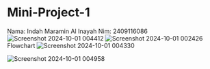 # Mini-Project-1
Nama: Indah Maramin Al Inayah Nim: 2409116086
![Screenshot 2024-10-01 004412](https://github.com/user-attachments/assets/5da77e9b-f103-4943-9365-433dbcc81b06)
![Screenshot 2024-10-01 002426](https://github.com/user-attachments/assets/b97deb38-1fe1-47da-bac4-feac5dcca6a1)
Flowchart ![Screenshot 2024-10-01 004330](https://github.com/user-attachments/assets/0d1a08ff-5d18-4cc8-a119-1e8caac92f73)

![Screenshot 2024-10-01 004958](https://github.com/user-attachments/assets/00df4a0c-6c88-42c9-a231-53431eca632e) 
